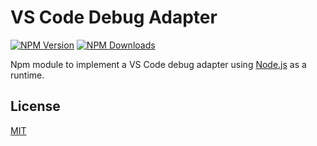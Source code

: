 # VS Code Debug Adapter

[![NPM Version](https://img.shields.io/npm/v/vscode-debugadapter.svg)](https://npmjs.org/package/vscode-debugadapter)
[![NPM Downloads](https://img.shields.io/npm/dm/vscode-debugadapter.svg)](https://npmjs.org/package/vscode-debugadapter)

Npm module to implement a VS Code debug adapter using
[Node.js](https://nodejs.org/) as a runtime.

## License

[MIT](https://github.com/microsoft/vscode-debugadapter-node/blob/main/License.txt)
